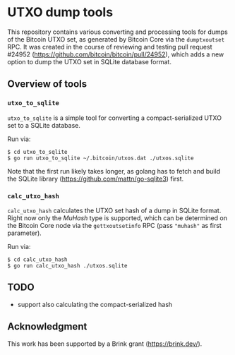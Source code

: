 # UTXO dump tools
This repository contains various converting and processing tools for dumps of
the Bitcoin UTXO set, as generated by Bitcoin Core via the `dumptxoutset` RPC.
It was created in the course of reviewing and testing pull request #24952
(https://github.com/bitcoin/bitcoin/pull/24952), which adds a new option to dump
the UTXO set in SQLite database format.

## Overview of tools

### `utxo_to_sqlite`

`utxo_to_sqlite` is a simple tool for converting a compact-serialized UTXO set
to a SQLite database.

Run via:
```
$ cd utxo_to_sqlite
$ go run utxo_to_sqlite ~/.bitcoin/utxos.dat ./utxos.sqlite
```

Note that the first run likely takes longer, as golang has to fetch and build
the SQLite library (https://github.com/mattn/go-sqlite3) first.

### `calc_utxo_hash`
`calc_utxo_hash` calculates the UTXO set hash of a dump in SQLite format. Right
now only the _MuHash_ type is supported, which can be determined on the Bitcoin
Core node via the `gettxoutsetinfo` RPC (pass `"muhash"` as first parameter).

Run via:
```
$ cd calc_utxo_hash
$ go run calc_utxo_hash ./utxos.sqlite
```

## TODO
- support also calculating the compact-serialized hash

## Acknowledgment
This work has been supported by a Brink grant (https://brink.dev/).
